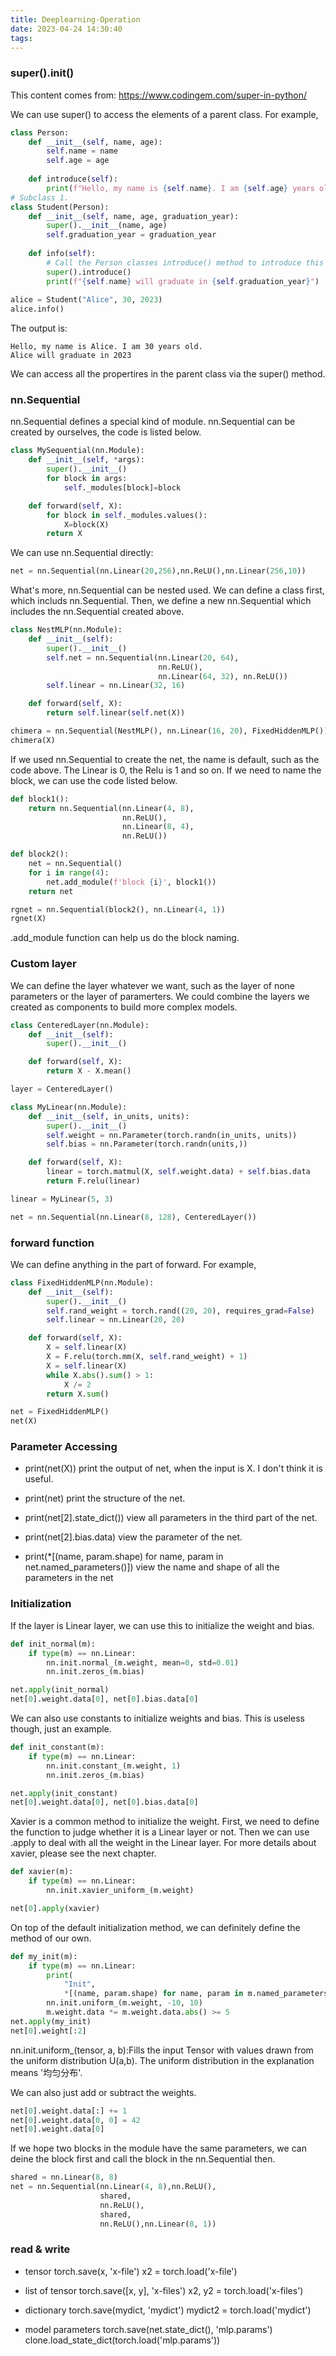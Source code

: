 ```yaml
---
title: Deeplearning-Operation
date: 2023-04-24 14:30:40
tags:
---
```

### super().__init__()
This content comes from: https://www.codingem.com/super-in-python/

We can use super() to access the elements of a parent class. For example,
```python
class Person:
    def __init__(self, name, age):
        self.name = name
        self.age = age
    
    def introduce(self):
        print(f"Hello, my name is {self.name}. I am {self.age} years old.")
# Subclass 1.
class Student(Person):
    def __init__(self, name, age, graduation_year):
        super().__init__(name, age)
        self.graduation_year = graduation_year
    
    def info(self):
        # Call the Person classes introduce() method to introduce this Student.
        super().introduce()
        print(f"{self.name} will graduate in {self.graduation_year}")
        
alice = Student("Alice", 30, 2023)
alice.info()
```
The output is:
```
Hello, my name is Alice. I am 30 years old.
Alice will graduate in 2023
```
We can access all the propertires in the parent class via the super() method.

### nn.Sequential
nn.Sequential defines a special kind of module.
nn.Sequential can be created by ourselves, the code is listed below.
```python
class MySequential(nn.Module):
    def __init__(self, *args):
        super().__init__()
        for block in args:
            self._modules[block]=block

    def forward(self, X):
        for block in self._modules.values():
            X=block(X)
        return X
```

We can use nn.Sequential directly:
```python
net = nn.Sequential(nn.Linear(20,256),nn.ReLU(),nn.Linear(256,10))
```

What's more, nn.Sequential can be nested used. We can define a class first, which includs nn.Sequential. Then, we define a new nn.Sequential which includes the nn.Sequential created above.
```python
class NestMLP(nn.Module):
    def __init__(self):
        super().__init__()
        self.net = nn.Sequential(nn.Linear(20, 64), 
                                 nn.ReLU(),
                                 nn.Linear(64, 32), nn.ReLU())
        self.linear = nn.Linear(32, 16)

    def forward(self, X):
        return self.linear(self.net(X))

chimera = nn.Sequential(NestMLP(), nn.Linear(16, 20), FixedHiddenMLP())
chimera(X)
```

If we used nn.Sequential to create the net, the name is default, such as the code above. The Linear is 0, the Relu is 1 and so on.
If we need to name the block, we can use the code listed below.
```python
def block1():
    return nn.Sequential(nn.Linear(4, 8),
                         nn.ReLU(), 
                         nn.Linear(8, 4),
                         nn.ReLU())

def block2():
    net = nn.Sequential()
    for i in range(4):
        net.add_module(f'block {i}', block1())
    return net

rgnet = nn.Sequential(block2(), nn.Linear(4, 1))
rgnet(X)
```
.add_module function can help us do the block naming.

### Custom layer
We can define the layer whatever we want, such as the layer of none parameters or the layer of paramerters. We could combine the layers we created as components to build more complex models.
```python
class CenteredLayer(nn.Module):
    def __init__(self):
        super().__init__()

    def forward(self, X):
        return X - X.mean()

layer = CenteredLayer()

class MyLinear(nn.Module):
    def __init__(self, in_units, units):
        super().__init__()
        self.weight = nn.Parameter(torch.randn(in_units, units))
        self.bias = nn.Parameter(torch.randn(units,))

    def forward(self, X):
        linear = torch.matmul(X, self.weight.data) + self.bias.data
        return F.relu(linear)

linear = MyLinear(5, 3)

net = nn.Sequential(nn.Linear(8, 128), CenteredLayer())
```

### forward function
We can define anything in the part of forward.
For example,
```python
class FixedHiddenMLP(nn.Module):
    def __init__(self):
        super().__init__()
        self.rand_weight = torch.rand((20, 20), requires_grad=False)
        self.linear = nn.Linear(20, 20)

    def forward(self, X):
        X = self.linear(X)
        X = F.relu(torch.mm(X, self.rand_weight) + 1)
        X = self.linear(X)
        while X.abs().sum() > 1:
            X /= 2
        return X.sum()

net = FixedHiddenMLP()
net(X)
```

### Parameter Accessing
- print(net(X))
print the output of net, when the input is X.
I don't think it is useful.

- print(net)
print the structure of the net.

- print(net[2].state_dict())
view all parameters in the third part of the net.

- print(net[2].bias.data)
view the parameter of the net.

- print(*[(name, param.shape) for name, param in net.named_parameters()])
view the name and shape of all the parameters in the net

### Initialization
If the layer is Linear layer, we can use this to initialize the weight and bias.
```python
def init_normal(m):
    if type(m) == nn.Linear:
        nn.init.normal_(m.weight, mean=0, std=0.01)
        nn.init.zeros_(m.bias)

net.apply(init_normal)
net[0].weight.data[0], net[0].bias.data[0]
```

We can also use constants to initialize weights and bias. This is useless though, just an example.
```python
def init_constant(m):
    if type(m) == nn.Linear:
        nn.init.constant_(m.weight, 1)
        nn.init.zeros_(m.bias)

net.apply(init_constant)
net[0].weight.data[0], net[0].bias.data[0]
```

Xavier is a common method to initialize the weight. First, we need to define the function to judge whether it is a Linear layer or not. Then we can use .apply to deal with all the weight in the Linear layer. For more details about xavier, please see the next chapter.
```python
def xavier(m):
    if type(m) == nn.Linear:
        nn.init.xavier_uniform_(m.weight)

net[0].apply(xavier)
```

On top of the default initialization method, we can definitely define the method of our own.
```python
def my_init(m):
    if type(m) == nn.Linear:
        print(
            "Init",
            *[(name, param.shape) for name, param in m.named_parameters()][0])
        nn.init.uniform_(m.weight, -10, 10)
        m.weight.data *= m.weight.data.abs() >= 5
net.apply(my_init)
net[0].weight[:2]
```
nn.init.uniform_(tensor, a, b):Fills the input Tensor with values drawn from the uniform distribution U(a,b).
The uniform distribution in the explanation means '均匀分布'.

We can also just add or subtract the weights.
```python
net[0].weight.data[:] += 1
net[0].weight.data[0, 0] = 42
net[0].weight.data[0]
```

If we hope two blocks in the module have the same parameters, we can deine the block first and call the block in the nn.Sequential then.
```python
shared = nn.Linear(8, 8)
net = nn.Sequential(nn.Linear(4, 8),nn.ReLU(),
                    shared,
                    nn.ReLU(),
                    shared,
                    nn.ReLU(),nn.Linear(8, 1))
```

### read & write
- tensor
torch.save(x, 'x-file')
x2 = torch.load('x-file')

- list of tensor
torch.save([x, y], 'x-files')
x2, y2 = torch.load('x-files')

- dictionary
torch.save(mydict, 'mydict')
mydict2 = torch.load('mydict')

- model parameters
torch.save(net.state_dict(), 'mlp.params')
clone.load_state_dict(torch.load('mlp.params'))